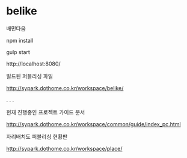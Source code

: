 # belike
배민다움

npm install

gulp start

http://localhost:8080/

빌드된 퍼블리싱 파일

http://sypark.dothome.co.kr/workspace/belike/

.
.
.

현재 진행중인 프로젝트 가이드 문서

http://sypark.dothome.co.kr/workspace/common/guide/index_pc.html


자리배치도 퍼블리싱 현황판

http://sypark.dothome.co.kr/workspace/place/
